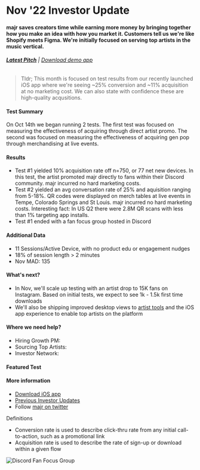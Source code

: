 # Nov '22 Investor Update

#### majr saves creators time while earning more money by bringing together how you make an idea with how you market it. Customers tell us we're like Shopify meets Figma. We're initially focused on serving top artists in the music vertical.<BR>

###### **[Latest Pitch](https://docsend.com/view/jnwm8riu4grhi8zv)**  |  [Download demo app](https://apps.apple.com/us/app/majr/id1634121602)

>Tldr; This month is focused on test results from our recently launched iOS app where we're seeing ~25% conversion and ~11% acquisition at no marketing cost. We can also state with confidence these are high-quality acqusitions. 

#### Test Summary  
  On Oct 14th we began running 2 tests. The first test was focused on measuring the effectiveness of acquiring through direct artist promo. The second was focused on measuring the effectiveness of acquiring gen pop through merchandising at live events.
  
#### Results  
  - Test #1 yielded 10% acquisition rate off n=750, or 77 net new devices. In this test, the artist promoted majr directly to fans within their Discord community. majr incurred no hard marketing costs.  
  - Test #2 yielded an avg conversation rate of 25% and aquisition ranging from 5-18%. QR codes were displayed on merch tables at live events in Tempe, Colorado Springs and St Louis. majr incurred no hard marketing costs. Interesting fact: In US Q2 there were 2.8M QR scans with less than 1% targeting app installs.
 - Test #1 ended with a fan focus group hosted in Discord
  
  #### Additional Data
  - 11 Sessions/Active Device, with no product edu or engagement nudges   
  - 18% of session length >  2 minutes
  - Nov MAD: 135 
  
  #### What's next?
  - In Nov, we'll scale up testing with an artist drop to 15K fans on Instagram. Based on initial tests, we expect to see 1k - 1.5k first time downloads 
  - We'll also be shipping improved desktop views to [artist tools](https://artists.majr.app) and the iOS app experience to enable top artists on the platform 

#### Where we need help?
  - Hiring Growth PM: 
  - Sourcing Top Artists:
  - Investor Network:


#### Featured Test  
  
  
  #### More information 
  - [Download iOS app](https://apps.apple.com/us/app/majr/id1634121602)
  - [Previous Investor Updates](http://blahblah)
  - Follow [majr on twitter](https://twitter.com/majrapp)
  
Definitions 
- Conversion rate is used to describe click-thru rate from any initial call-to-action, such as a promotional link
- Acquisition rate is used to describe the rate of sign-up or download within a given flow 
  
  
![Discord Fan Focus Group](/com/investor/updates/Discord-screenshot.png)
